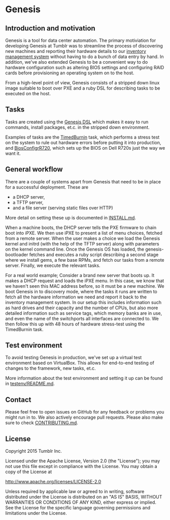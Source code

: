 # Genesis

## Introduction and motivation
Genesis is a tool for data center automation. The primary motiviation for
developing Genesis at Tumblr was to streamline the process of discovering new
machines and reporting their hardware details to our [inventory management
system](https://github.com/tumblr/collins) without having to do a bunch of data
entry by hand. In addition, we've also extended Genesis to be a convenient
way to do hardware configuration such as altering BIOS settings and configuring
RAID cards before provisioning an operating system on to the host.

From a high-level point of view, Genesis consists of a stripped down linux image
suitable to boot over PXE and a ruby DSL for describing tasks to be executed on
the host.

## Tasks
Tasks are created using the [Genesis
DSL](https://github.com/tumblr/genesis/blob/master/tasks/README.md) which makes
it easy to run commands, install packages, et.c. in the stripped down
environment.

Examples of tasks are the
[TimedBurnin](https://github.com/tumblr/genesis/blob/master/tasks/TimedBurnin.rb)
task, which performs a stress test on the system to rule out hardware errors
before putting it into production, and
[BiosConfigrR720](https://github.com/tumblr/genesis/blob/master/tasks/BiosConfigrR720.rb),
which sets up the BIOS on Dell R720s just the way we want it.

## General workflow
There are a couple of systems apart from Genesis that need to be in place for a
successful deployment. These are

* a DHCP server,
* a TFTP server,
* and a file server (serving static files over HTTP)

More detail on setting these up is documented in
[INSTALL.md](https://github.com/tumblr/genesis/blob/master/INSTALL.md).

When a machine boots, the DHCP server tells the PXE firmware to chain boot into
iPXE. We then use iPXE to present a list of menu choices, fetched from a remote
server. When the user makes a choice we load the Genesis kernel and initrd (with
the help of the TFTP server) along with parameters on the kernel command line.
Once the Genesis OS has loaded, the genesis-bootloader fetches and executes a
ruby script describing a second stage where we install gems, a few base RPMs,
and fetch our tasks from a remote server. Finally, we execute the relevant
tasks.

For a real world example; Consider a brand new server that boots up. It makes a
DHCP request and loads the iPXE menu. In this case, we know that we haven't seen
this MAC address before, so it must be a new machine. We boot Genesis in to
discovery mode, where the tasks it runs are written to fetch all the hardware
information we need and report it back to the inventory management system. In
our setup this includes information such as hard drives and their capacity and
the number of CPUs, but also more detailed information such as service tags,
which memory banks are in use, and even the name of the switchports all
interfaces are connected to. We then follow this up with 48 hours of hardware
stress-test using the TimedBurnin task.

## Test environment
To avoid testing Genesis in production, we've set up a virtual  test environment
based on VirtualBox. This allows for end-to-end testing of changes to the
framework, new tasks, et.c.

More information about the test environment and setting it up can be found in
[testenv/README.md](https://github.com/tumblr/genesis/blob/master/testenv/README.md).

## Contact
Please feel free to open issues on GitHub for any feedback or problems you might
run in to. We also actively encourage pull requests. Please also make
sure to check [CONTRIBUTING.md](https://github.com/tumblr/genesis/blob/master/CONTRIBUTING.md).

## License
Copyright 2015 Tumblr Inc.

Licensed under the Apache License, Version 2.0 (the "License"); you may not use
this file except in compliance with the License. You may obtain a copy of the
License at

http://www.apache.org/licenses/LICENSE-2.0

Unless required by applicable law or agreed to in writing, software distributed
under the License is distributed on an "AS IS" BASIS, WITHOUT WARRANTIES OR
CONDITIONS OF ANY KIND, either express or implied. See the License for the
specific language governing permissions and limitations under the License.
